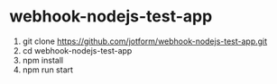 # webhook-nodejs-test-app

1. git clone https://github.com/jotform/webhook-nodejs-test-app.git
2. cd webhook-nodejs-test-app
3. npm install
4. npm run start

